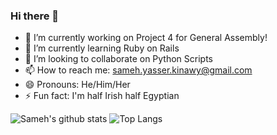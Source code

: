 ### Hi there 👋

- 🔭 I’m currently working on Project 4 for General Assembly!
- 🌱 I’m currently learning Ruby on Rails
- 👯 I’m looking to collaborate on Python Scripts
- 📫 How to reach me: sameh.yasser.kinawy@gmail.com
- 😄 Pronouns: He/Him/Her
- ⚡ Fun fact: I'm half Irish half Egyptian

![Sameh's github stats](https://github-readme-stats.vercel.app/api?username=kinawy&theme=nightowl&show_icons=true&hide=issues,stars&count_private=true&line_height=15&hide_border=true) ![Top Langs](https://github-readme-stats.vercel.app/api/top-langs/?username=kinawy&layout=compact&theme=nightowl&hide_border=true)

<!--
**kinawy/kinawy** is a ✨ _special_ ✨ repository because its `README.md` (this file) appears on your GitHub profile.




-->
